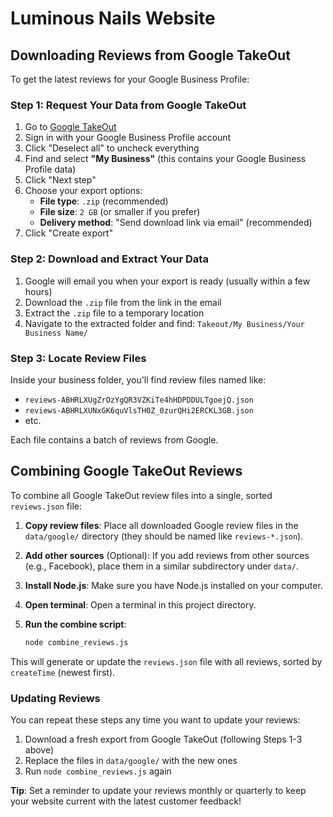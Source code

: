
# Luminous Nails Website

## Downloading Reviews from Google TakeOut

To get the latest reviews for your Google Business Profile:

### Step 1: Request Your Data from Google TakeOut

1. Go to [Google TakeOut](https://takeout.google.com/)
2. Sign in with your Google Business Profile account
3. Click "Deselect all" to uncheck everything
4. Find and select **"My Business"** (this contains your Google Business Profile data)
5. Click "Next step"
6. Choose your export options:
   - **File type**: `.zip` (recommended)
   - **File size**: `2 GB` (or smaller if you prefer)
   - **Delivery method**: "Send download link via email" (recommended)
7. Click "Create export"

### Step 2: Download and Extract Your Data

1. Google will email you when your export is ready (usually within a few hours)
2. Download the `.zip` file from the link in the email
3. Extract the `.zip` file to a temporary location
4. Navigate to the extracted folder and find: `Takeout/My Business/Your Business Name/`

### Step 3: Locate Review Files

Inside your business folder, you'll find review files named like:

- `reviews-ABHRLXUgZrOzYgQR3VZKiTe4hHDPDDULTgoejQ.json`
- `reviews-ABHRLXUNxGK6quVlsTH0Z_0zurQHi2ERCKL3GB.json`
- etc.

Each file contains a batch of reviews from Google.

## Combining Google TakeOut Reviews

To combine all Google TakeOut review files into a single, sorted `reviews.json` file:

1. **Copy review files**: Place all downloaded Google review files in the `data/google/` directory (they should be named like `reviews-*.json`).
2. **Add other sources** (Optional): If you add reviews from other sources (e.g., Facebook), place them in a similar subdirectory under `data/`.
3. **Install Node.js**: Make sure you have Node.js installed on your computer.
4. **Open terminal**: Open a terminal in this project directory.
5. **Run the combine script**:

   ```sh
   node combine_reviews.js
   ```

This will generate or update the `reviews.json` file with all reviews, sorted by `createTime` (newest first).

### Updating Reviews

You can repeat these steps any time you want to update your reviews:

1. Download a fresh export from Google TakeOut (following Steps 1-3 above)
2. Replace the files in `data/google/` with the new ones
3. Run `node combine_reviews.js` again

**Tip**: Set a reminder to update your reviews monthly or quarterly to keep your website current with the latest customer feedback!
